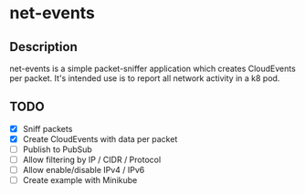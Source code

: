 # net-events

## Description

net-events is a simple packet-sniffer application which creates CloudEvents per packet.
It's intended use is to report all network activity in a k8 pod.

## TODO
- [x] Sniff packets
- [x] Create CloudEvents with data per packet
- [ ] Publish to PubSub
- [ ] Allow filtering by IP / CIDR / Protocol
- [ ] Allow enable/disable IPv4 / IPv6
- [ ] Create example with Minikube
